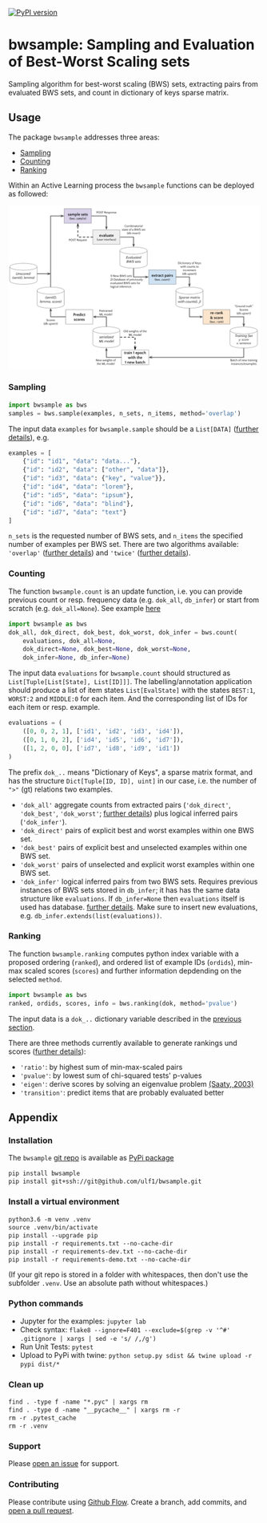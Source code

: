 [![PyPI version](https://badge.fury.io/py/bwsample.svg)](https://badge.fury.io/py/bwsample)

# bwsample: Sampling and Evaluation of Best-Worst Scaling sets
Sampling algorithm for best-worst scaling (BWS) sets, extracting pairs from evaluated BWS sets, and count in dictionary of keys sparse matrix.


## Usage
The package `bwsample` addresses three areas:

* [Sampling](#sampling)
* [Counting](#counting)
* [Ranking](#ranking)

Within an Active Learning process the `bwsample` functions can be deployed as followed:

![](/docs/bwsample-process.png)

### Sampling
```python
import bwsample as bws
samples = bws.sample(examples, n_sets, n_items, method='overlap')
```

The input data `examples` for `bwsample.sample` should be a `List[DATA]` ([further details](/docs/sampling-preprocessing.ipynb)), e.g.

```python
examples = [
    {"id": "id1", "data": "data..."},
    {"id": "id2", "data": ["other", "data"]},
    {"id": "id3", "data": {"key", "value"}},
    {"id": "id4", "data": "lorem"},
    {"id": "id5", "data": "ipsum"},
    {"id": "id6", "data": "blind"},
    {"id": "id7", "data": "text"}
]
```


`n_sets` is the requested number of BWS sets, and `n_items` the specified number of examples per BWS set. There are two algorithms available: `'overlap'` ([further details](/docs/sampling-overlap.ipynb)) and `'twice'` ([further details](/docs/sampling-twice.ipynb)).



### Counting
The function `bwsample.count` is an update function, i.e. you can provide previous count or resp. frequency data (e.g. `dok_all`, `db_infer`) or start from scratch (e.g. `dok_all=None`). See example [here](/docs/count.ipynb)


```python
import bwsample as bws
dok_all, dok_direct, dok_best, dok_worst, dok_infer = bws.count(
    evaluations, dok_all=None, 
    dok_direct=None, dok_best=None, dok_worst=None, 
    dok_infer=None, db_infer=None)
```

The input data `evaluations` for `bwsample.count` should structured as `List[Tuple[List[State], List[ID]]]`. The labelling/annotation application should produce a list of item states `List[EvalState]` with the states `BEST:1`, `WORST:2` and `MIDDLE:0` for each item. And the corresponding list of IDs for each item or resp. example.

```python
evaluations = (
    ([0, 0, 2, 1], ['id1', 'id2', 'id3', 'id4']), 
    ([0, 1, 0, 2], ['id4', 'id5', 'id6', 'id7']),
    ([1, 2, 0, 0], ['id7', 'id8', 'id9', 'id1'])
)
```

The prefix `dok_..` means "Dictionary of Keys", a sparse matrix format, and has the structure `Dict[Tuple[ID, ID], uint]` in our case, i.e. the number of `">"` (gt) relations two examples.

- `'dok_all'`  aggregate counts from extracted pairs (`'dok_direct'`, `'dok_best'`, `'dok_worst'`; [further details](/docs/counting-extract-pairs.ipynb)) plus logical inferred pairs (`'dok_infer'`).
- `'dok_direct'`  pairs of explicit best and worst examples within one BWS set.
- `'dok_best'`   pairs of explicit best and unselected examples within one BWS set.
- `'dok_worst'`  pairs of unselected and explicit worst examples within one BWS set.
- `'dok_infer'`  logical inferred pairs from two BWS sets. Requires previous instances of BWS sets stored in `db_infer`; it has has the same data structure like `evaluations`. If `db_infer=None` then `evaluations` itself is used has database. [further details](/docs/counting-logical-inference.ipynb). Make sure to insert new evaluations, e.g. `db_infer.extends(list(evaluations))`.


### Ranking
The function `bwsample.ranking` computes python index variable with a proposed ordering (`ranked`), and ordered list of example IDs (`ordids`), min-max scaled scores (`scores`) and further information depdending on the selected `method`.


```python
import bwsample as bws
ranked, ordids, scores, info = bws.ranking(dok, method='pvalue')
```

The input data is a `dok_..` dictionary variable described in the [previous section](#counting). 

There are three methods currently available to generate rankings und scores ([further details](/docs/ranking.ipynb)):

* `'ratio'`: by highest sum of min-max-scaled pairs 
* `'pvalue'`: by lowest sum of chi-squared tests' p-values 
* `'eigen'`: derive scores by solving an eigenvalue problem [(Saaty, 2003)](http://dx.doi.org/10.1016/S0377-2217(02)00227-8)
* `'transition'`: predict items that are probably evaluated better




## Appendix

### Installation
The `bwsample` [git repo](http://github.com/ulf1/bwsample) is available as [PyPi package](https://pypi.org/project/bwsample)

```
pip install bwsample
pip install git+ssh://git@github.com/ulf1/bwsample.git
```

### Install a virtual environment

```
python3.6 -m venv .venv
source .venv/bin/activate
pip install --upgrade pip
pip install -r requirements.txt --no-cache-dir
pip install -r requirements-dev.txt --no-cache-dir
pip install -r requirements-demo.txt --no-cache-dir
```

(If your git repo is stored in a folder with whitespaces, then don't use the subfolder `.venv`. Use an absolute path without whitespaces.)

### Python commands

* Jupyter for the examples: `jupyter lab`
* Check syntax: `flake8 --ignore=F401 --exclude=$(grep -v '^#' .gitignore | xargs | sed -e 's/ /,/g')`
* Run Unit Tests: `pytest`
* Upload to PyPi with twine: `python setup.py sdist && twine upload -r pypi dist/*`

### Clean up 

```
find . -type f -name "*.pyc" | xargs rm
find . -type d -name "__pycache__" | xargs rm -r
rm -r .pytest_cache
rm -r .venv
```


### Support
Please [open an issue](https://github.com/ulf1/bwsample/issues/new) for support.


### Contributing
Please contribute using [Github Flow](https://guides.github.com/introduction/flow/). Create a branch, add commits, and [open a pull request](https://github.com/ulf1/bwsample/compare/).
